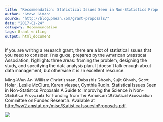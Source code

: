 ```yaml
---
title: "Recommendation: Statistical Issues Seen in Non-Statistics Proposals"
author: "Steve Simon"
source: "http://blog.pmean.com/grant-proposals/"
date: "2017-01-24"
category: Recommendation
tags: Grant writing
output: html_document
---
```


If you are writing a research grant, there are a lot of statistical
issues that you need to consider. This guide, prepared by the American
Statistical Association, highlights three areas: framing the problem,
designing the study, and specifying the data analysis plan. It doesn't
talk enough about data management, but otherwise it is an excellent
resource.

<!---More--->

Ming-Wen An, William Christiansen, Debashis Ghosh, Sujit Ghosh, Scott
Holan, Leslie McClure, Karen Messer, Cynthia Rudin. Statistical Issues
Seen in Non-Statistics Proposals A Guide to Improving the Science in
Non-Statistics Proposals for Funding from the American Statistical
Association Committee on Funded Research. Available at
<http://ww2.amstat.org/misc/StatisticalIssuesInProposals.pdf>.

![](../../../web/images/17/grant-proposals01.png)




